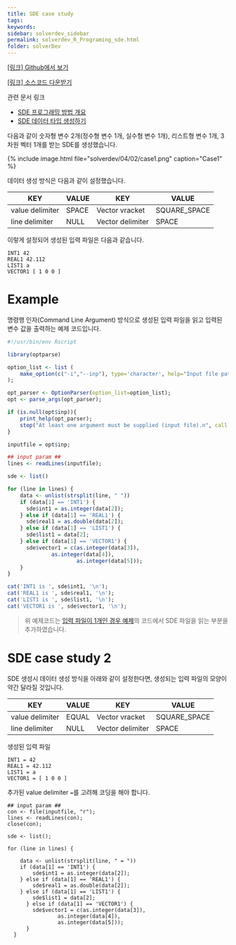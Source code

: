 ```yaml
---
title: SDE case study
tags: 
keywords:
sidebar: solverdev_sidebar
permalink: solverdev_R_Programing_sde.html
folder: solverDev
---
```


[[링크] Github에서 보기](https://github.com/sp-edison/r_example_sde)

[[링크] 소스코드 다운받기](https://github.com/sp-edison/r_example_sde/archive/master.zip)

관련 문서 링크
- [SDE 프로그래밍 방법 개요](../01_Input_programing/01_Structured_Data_Editor.md)
- [SDE 데이터 타입 생성하기](../../05_EDITOR/01_SDE.md)

다음과 같이 숫자형 변수 2개(정수형 변수 1개, 실수형 변수 1개), 리스트형 변수 1개, 3차원 벡터 1개를 받는 SDE를 생성했습니다.

{% include image.html file="solverdev/04/02/case1.png" caption="Case1" %}

데이터 생성 방식은 다음과 같이 설정했습니다.

|KEY	|VALUE| KEY	| VALUE|
|--|--|--|--|
|value delimiter|	SPACE|Vector vracket|	SQUARE_SPACE|
|line delimiter|	NULL|Vector delimiter|	SPACE|

이렇게 설정되어 생성된 입력 파일은 다음과 같습니다.

```
INT1 42
REAL1 42.112
LIST1 a
VECTOR1 [ 1 0 0 ]
```

# Example

명령행 인자(Command Line Argument) 방식으로 생성된 입력 파일을 읽고 입력된 변수 값을 출력하는 예제 코드입니다.

```r
#!/usr/bin/env Rscript

library(optparse)

option_list <- list (
    make_option(c("-i","--inp"), type='character', help="Input file path", default=NULL ,metavar="character")
);

opt_parser <- OptionParser(option_list=option_list);
opt <- parse_args(opt_parser);

if (is.null(opt$inp)){
	print_help(opt_parser);
	stop("At least one argument must be supplied (input file).n", call.=FALSE);
}

inputfile = opt$inp;

## input param ##
lines <- readLines(inputfile);

sde <- list()

for (line in lines) {
    data <- unlist(strsplit(line, " "))
    if (data[1] == 'INT1') {
      sde$int1 = as.integer(data[2]);
    } else if (data[1] == 'REAL1') {
      sde$real1 = as.double(data[2]);
    } else if (data[1] == 'LIST1') {
      sde$list1 = data[2];
    } else if (data[1] == 'VECTOR1') {
      sde$vector1 = c(as.integer(data[3]),
		      as.integer(data[4]),
                      as.integer(data[5]));
    }
}

cat('INT1 is ', sde$int1, '\n');
cat('REAL1 is ', sde$real1, '\n');
cat('LIST1 is ', sde$list1, '\n');
cat('VECTOR1 is ', sde$vector1, '\n');
```

> 위 예제코드는 [입력 파일이 1개인 경우 예제](./01_Inputfile_Open.md)의 코드에서 SDE 파일을 읽는 부분을 추가하였습니다.


# SDE case study 2

SDE 생성시 데이터 생성 방식을 아래와 같이 설정한다면, 생성되는 입력 파일의 모양이 약간 달라질 것입니다.

|KEY	|VALUE| KEY	| VALUE|
|--|--|--|--|
|value delimiter|	EQUAL |Vector vracket|	SQUARE_SPACE|
|line delimiter|	NULL |Vector delimiter|	SPACE|

생성된 입력 파일
```
INT1 = 42
REAL1 = 42.112
LIST1 = a
VECTOR1 = [ 1 0 0 ]
```
추가된 value delimiter ``` = ```를 고려해 코딩을 해야 합니다.


```
## input param ##
con <- file(inputfile, "r");
lines <- readLines(con);
close(con);

sde <- list();

for (line in lines) {

    data <- unlist(strsplit(line, " = "))
  	if (data[1] == 'INT1') {
  		sde$int1 = as.integer(data[2]);
  	} else if (data[1] == 'REAL1') {
  		sde$real1 = as.double(data[2]);
  	} else if (data[1] == 'LIST1') {
  		sde$list1 = data[2];
      } else if (data[1] == 'VECTOR1') {
  		sde$vector1 = c(as.integer(data[3]),
  				as.integer(data[4]),
  				as.integer(data[5]));
      }
  }
```
